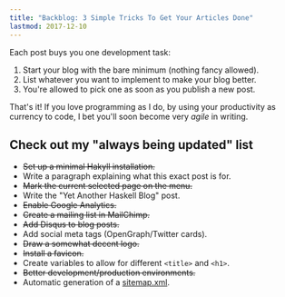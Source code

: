 ```yaml
---
title: "Backblog: 3 Simple Tricks To Get Your Articles Done"
lastmod: 2017-12-10
---
```


Each post buys you one development task:

  1. Start your blog with the bare minimum (nothing fancy allowed). 
  2. List whatever you want to implement to make your blog better.
  3. You're allowed to pick one as soon as you publish a new post.

That's it! If you love programming as I do, by using your productivity as
currency to code, I bet you'll soon become very _agile_ in writing.

## Check out my "always being updated" list

  * ~~Set up a minimal Hakyll installation.~~
  * Write a paragraph explaining what this exact post is for.
  * ~~Mark the current selected page on the menu.~~
  * Write the "Yet Another Haskell Blog" post.
  * ~~Enable Google Analytics.~~
  * ~~Create a mailing list in MailChimp.~~
  * ~~Add Disqus to blog posts.~~
  * Add social meta tags (OpenGraph/Twitter cards).
  * ~~Draw a somewhat decent logo.~~
  * ~~Install a favicon.~~
  * Create variables to allow for different `<title>` and `<h1>`.
  * ~~Better development/production environments.~~
  * Automatic generation of a [sitemap.xml](/sitemap.xml).
